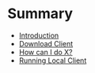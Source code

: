 # Summary

* [Introduction](README.md)
* [Download Client](getting-started.md)
* [How can I do X?](second-question.md)
* [Running Local Client](running-local-client.md)

